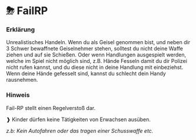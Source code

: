 # ⛈ FailRP

### Erklärung <a href="#0-toc-title" id="0-toc-title"></a>

Unrealistisches Handeln. Wenn du als Geisel genommen bist, und neben dir 3 Schwer bewaffnete Geiselnehmer stehen, solltest du nicht deine Waffe ziehen und auf sie Schießen. Oder wenn Handlungen ausgespielt werden, welche im Spiel nicht möglich sind, z.B. Hände Fesseln damit du dir Polizei nicht rufen kannst, und du diese nicht in deine Handlung mit einbeziehst. Wenn deine Hände gefesselt sind, kannst du schlecht dein Handy rausnehmen.

### Hinweis <a href="#1-toc-title" id="1-toc-title"></a>

Fail-RP stellt einen Regelverstoß dar.

❱ Kinder dürfen keine Tätigkeiten von Erwachsen ausüben.

_z.b: Kein Autofahren oder das tragen einer Schusswaffe etc._
